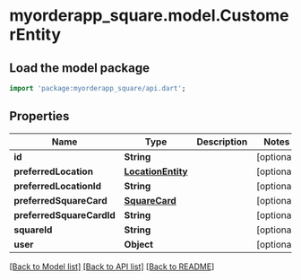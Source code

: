 # myorderapp_square.model.CustomerEntity

## Load the model package
```dart
import 'package:myorderapp_square/api.dart';
```

## Properties
Name | Type | Description | Notes
------------ | ------------- | ------------- | -------------
**id** | **String** |  | [optional] 
**preferredLocation** | [**LocationEntity**](LocationEntity.md) |  | [optional] 
**preferredLocationId** | **String** |  | [optional] 
**preferredSquareCard** | [**SquareCard**](SquareCard.md) |  | [optional] 
**preferredSquareCardId** | **String** |  | [optional] 
**squareId** | **String** |  | [optional] 
**user** | **Object** |  | [optional] 

[[Back to Model list]](../README.md#documentation-for-models) [[Back to API list]](../README.md#documentation-for-api-endpoints) [[Back to README]](../README.md)


